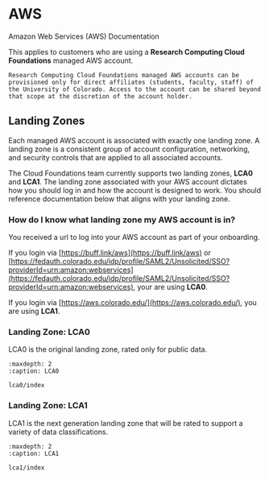 # AWS

Amazon Web Services (AWS) Documentation

This applies to customers who are using a **Research Computing Cloud Foundations** managed AWS account.

```{important}
Research Computing Cloud Foundations managed AWS accounts can be provisioned only for direct affiliates (students, faculty, staff) of the University of Colorado. Access to the account can be shared beyond that scope at the discretion of the account holder.
```

## Landing Zones

Each managed AWS account is associated with exactly one landing zone. A landing zone is a consistent group of account configuration, networking, and security controls that are applied to all associated accounts.

The Cloud Foundations team currently supports two landing zones, **LCA0** and **LCA1**. The landing zone associated with your AWS account dictates how you should log in and how the account is designed to work. You should reference documentation below that aligns with your landing zone.

### How do I know what landing zone my AWS account is in?

You received a url to log into your AWS account as part of your onboarding.

If you login via [https://buff.link/aws](https://buff.link/aws) or [https://fedauth.colorado.edu/idp/profile/SAML2/Unsolicited/SSO?providerId=urn:amazon:webservices](https://fedauth.colorado.edu/idp/profile/SAML2/Unsolicited/SSO?providerId=urn:amazon:webservices), your are using **LCA0**.

If you login via [https://aws.colorado.edu/](https://aws.colorado.edu/), you are using **LCA1**.

### Landing Zone: LCA0

LCA0 is the original landing zone, rated only for public data.

```{toctree}
:maxdepth: 2
:caption: LCA0

lca0/index

```

### Landing Zone: LCA1

LCA1 is the next generation landing zone that will be rated to support a variety of data classifications.

```{toctree}
:maxdepth: 2
:caption: LCA1

lca1/index

```
